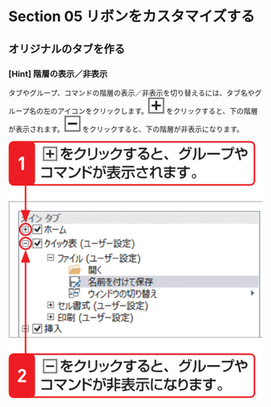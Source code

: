 # Section 05 リボンをカスタマイズする

## オリジナルのタブを作る

### [Hint] 階層の表示／非表示
タブやグループ、コマンドの階層の表示／非表示を切り替えるには、タブ名やグループ名の左のアイコンをクリックします。![](icon_plus.png) をクリックすると、下の階層が表示されます。![](icon_minus.png) をクリックすると、下の階層が非表示になります。

![hint](013.png)
